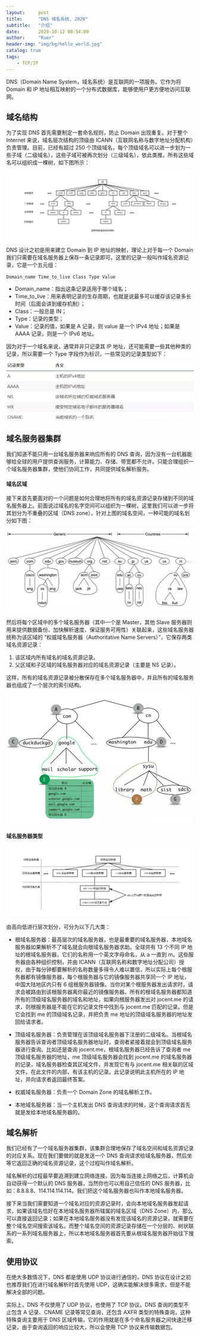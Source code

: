 ```yaml
---
layout:     post
title:      "DNS 域名系统, 2020"
subtitle:   "介绍"
date:       2020-10-12 08:54:00
author:     "Ruer"
header-img: "img/bg/hello_world.jpg"
catalog: true
tags:
    - TCP/IP
---
```


DNS（Domain Name System，域名系统）是互联网的一项服务。它作为将 Domain 和 IP 地址相互映射的一个分布式数据库，能够使用户更方便地访问互联网。

## 域名结构

为了实现 DNS 首先需要制定一套命名规则，防止 Domain 出现重复。对于整个 Internet 来说，域名层次结构的顶级由 ICANN（互联网名称与数字地址分配机构）负责管理。目前，已经有超过 250 个顶级域名，每个顶级域名可以进一步划为一些子域（二级域名），这些子域可被再次划分（三级域名），依此类推。所有这些域名可以组织成一棵树，如下图所示：

![1](/img/TCP&IP/DNS域名结构.png)

DNS 设计之初是用来建立 Domain 到 IP 地址的映射，理论上对于每一个 Domain 我们只需要在域名服务器上保存一条记录即可。这里的记录一般叫作域名资源记录，它是一个五元组：

```
Domain_name Time_to_live Class Type Value
```

* Domain_name：指出这条记录适用于哪个域名；
* Time_to_live：用来表明记录的生存周期，也就是说最多可以缓存该记录多长时间（后面会讲到缓存机制）；
* Class：一般总是 IN；
* Type：记录的类型；
* Value：记录的值，如果是 A 记录，则 value 是一个 IPv4 地址；如果是 AAAA 记录，则是一个 IPv6 地址。

因为对于一个域名来说，通常并非只记录其 IP 地址，还可能需要一些其他种类的记录，所以需要一个 Type 字段作为标识，一些常见的记录类型如下：

![2](/img/TCP&IP/DNS记录类型.png)

## 域名服务器集群

我们知道不能只用一台域名服务器来响应所有的 DNS 查询，因为没有一台机器能够给全球的用户提供查询服务，计算能力、存储、带宽都不允许。只能合理组织一个域名服务器集群，使他们协同工作，共同提供域名解析服务。

#### 域名区域

接下来首先要面对的一个问题是如何合理地将所有的域名资源记录存储到不同的域名服务器上。前面说过域名的名字空间可以组织为一棵树，这里我们可以进一步将其划分为不重叠的区域（DNS zone），针对上图的域名空间，一种可能的域名划分如下图：

![3](/img/TCP&IP/DNS域名区域.png)

然后将每个区域中的多个域名服务器（其中一个是 Master，其他 Slave 服务器则用来提供数据备份、加快解析速度、保证服务可用性）关联起来，这些域名服务器统称为该区域的 “权威域名服务器（Authoritative Name Servers）”，它保存两类域名资源记录：

1. 该区域内所有域名的域名资源记录。
2. 父区域和子区域的域名服务器对应的域名资源记录（主要是 NS 记录）。

这样，所有的域名资源记录被分散保存在多个域名服务器中，并且所有的域名服务器也组成了一个层次的索引结构。

![4](/img/TCP&IP/DNS域名索引.png)

#### 域名服务器类型

![4](/img/TCP&IP/DNS域名服务器类型.png)

由高向低进行层次划分，可分为以下几大类：

* 根域名服务器：最高层次的域名服务器，也是最重要的域名服务器，本地域名服务器如果解析不了域名就会向根域名服务器求助。全球共有 13 个不同 IP 地址的根域名服务器，它们的名称用一个英文字母命名，从 a 一直到 m。这些服务器由各种组织控制，并由 ICANN（互联网名称和数字地址分配公司）授权，由于每分钟都要解析的名称数量多得令人难以置信，所以实际上每个根服务器都有镜像服务器，每个根服务器与它的镜像服务器共享同一个 IP 地址，中国大陆地区内只有 6 组根服务器镜像。当你对某个根服务器发出请求时，请求会被路由到该根服务器离你最近的镜像服务器。所有的根域名服务器都知道所有的顶级域名服务器的域名和地址，如果向根服务器发出对 jocent.me 的请求，则根服务器是不能在它的记录文件中找到与 jocent.me 匹配的记录。但是它会找到 me 的顶级域名记录，并把负责 me 地址的顶级域名服务器的地址发回给请求者。

* 顶级域名服务器：负责管理在该顶级域名服务器下注册的二级域名。当根域名服务器告诉查询者顶级域名服务器地址时，查询者紧接着就会到顶级域名服务器进行查询。比如还是查询 jocent.me，根域名服务器已经告诉了查询者 me 顶级域名服务器的地址，me 顶级域名服务器会找到 jocent.me 的域名服务器的记录，域名服务器检查其区域文件，并发现它有与 jocent.me 相关联的区域文件。在此文件的内部，有该主机的记录。此记录说明此主机所在的 IP 地址，并向请求者返回最终答案。

* 权威域名服务器：负责一个 Domain Zone 的域名解析工作。

* 本地域名服务器：当一个主机发出 DNS 查询请求的时候，这个查询请求首先就是发给本地域名服务器的。

## 域名解析

我们已经有了一个域名服务器集群，该集群合理地保存了域名空间和域名资源记录的对应关系。现在我们要做的就是发送一个 DNS 查询请求给域名服务器，然后坐等它返回正确的域名资源记录，这个过程叫作域名解析。

域名解析的过程最早要追溯到建立网络连接。因为每当连接上网络之后，计算机会自动获得一个默认的 DNS 服务器，当然你也可以用自己信任的 DNS 服务器，比如：8.8.8.8、114.114.114.114。我们把这个域名服务器也叫作本地域名服务器。

接下来当我们需要知道一个域名对应的资源记录时，会向本地域名服务器发起请求，如果该域名恰好在本地域名服务器所辖属的域名区域（DNS Zone）内，那么可以直接返回记录；如果在本地域名服务器没有发现该域名的资源记录，就需要在整个域名空间搜索该域名。而整个域名空间的资源记录存储在一个分层的、树状联系的一系列域名服务器上，所以本地域名服务器首先要从根域名服务器开始往下搜索。

## 使用协议

在绝大多数情况下，DNS 都是使用 UDP 协议进行通信的，DNS 协议在设计之初也推荐我们在进行域名解析时首先使用 UDP，这确实能解决很多需求，但是不能解决全部的问题。

实际上，DNS 不仅使用了 UDP 协议，也使用了 TCP 协议。DNS 查询的类型不止包含 A 记录、CNAME 记录等常见查询，还包含 AXFR 类型的特殊查询，这种特殊查询主要用于 DNS 区域传输，它的作用就是在多个命名服务器之间快速迁移记录，由于查询返回的响应比较大，所以会使用 TCP 协议来传输数据包。